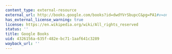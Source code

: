 ```yaml
---
content_type: external-resource
external_url: http://books.google.com/books?id=dwdYVrSbupcC&pg=PA1#v=onepage
has_external_license_warning: true
license: https://en.wikipedia.org/wiki/All_rights_reserved
status: ''
title: Google Books
uid: 4326156a-635f-482e-bc71-1aaf641c3289
wayback_url: ''
---
```

